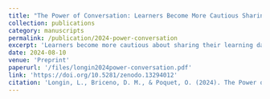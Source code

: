 ```yaml
---
title: "The Power of Conversation: Learners Become More Cautious Sharing Learning Data after a Group Discussion"
collection: publications
category: manuscripts
permalink: /publication/2024-power-conversation
excerpt: 'Learners become more cautious about sharing their learning data after participating in a group discussion, with the willingness to share being lowest when data is submitted to a government entity and for a collective benefit.'
date: 2024-08-10
venue: 'Preprint'
paperurl: '/files/longin2024power-conversation.pdf'
link: 'https://doi.org/10.5281/zenodo.13294012'
citation: 'Longin, L., Briceno, D. M., & Poquet, O. (2024). The Power of Conversation: Learners Become More Cautious Sharing Learning Data after a Group Discussion. Zenodo. https://doi.org/10.5281/zenodo.13294013'
---
```


<!-- The ethical integration of the data generated by learners into educational practices is of great importance now that data-rich technologies are prevalent in education. Despite the common agreement that learners should have agency in deciding what to do with their data, existing ethical discussions focus on policies or algorithms, with limited attention to participatory learner practices. Participatory practices, particularly around informed consent, can support ethical and meaningful engagement with data sharing decisions. Using a novel experimental methodology, we explore the effect of group discussion on learner decisions to share their data. We found that learners become more cautious in sharing their data in and after a group discussion. The willingness to share is the lowest when these data are submitted to a government entity and for a collective benefit. Further network analysis of group discussions confirms the observed behavioural effects: participants consistently discussed different aspects of sharing learning data based on the context such as sharing process vs outcome-related learning data. The results suggest that educational data consent is contextual and that mechanisms for consent in educational technology may differ from those in moral judgement. The proposed method of interactive consent therefore not only contributes to theories explaining privacy and effective data collection, but also represents a new way of conceptualising and realising participatory informed consent. -->
